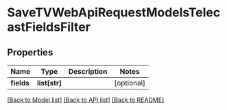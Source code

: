 # SaveTVWebApiRequestModelsTelecastFieldsFilter

## Properties
Name | Type | Description | Notes
------------ | ------------- | ------------- | -------------
**fields** | **list[str]** |  | [optional] 

[[Back to Model list]](../README.md#documentation-for-models) [[Back to API list]](../README.md#documentation-for-api-endpoints) [[Back to README]](../README.md)


